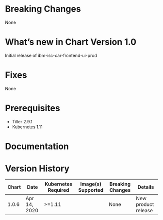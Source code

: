 # Breaking Changes

None

# What’s new in Chart Version 1.0

Initial release of ibm-isc-car-frontend-ui-prod

# Fixes

None

# Prerequisites

- Tiller 2.9.1
- Kubernetes 1.11

# Documentation

# Version History

| Chart | Date          | Kubernetes Required | Image(s) Supported | Breaking Changes | Details             |
| ----- | ------------- | ------------------- | ------------------ | ---------------- | ------------------- |
| 1.0.6 | Apr 14, 2020  | >=1.11              |                    | None             | New product release |
